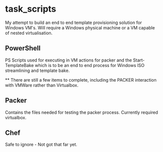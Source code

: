 # task_scripts
My attempt to build an end to end template provisioning solution for Windows VM's. Will require a Windows physical machine or a VM capable of nested virtualisation.

## PowerShell
PS Scripts used for executing in VM actions for packer and the Start-TemplateBake which is to be an end to end process for Windows ISO streamlining and template bake.

** There are still a few items to complete, including the PACKER interaction with VMWare rather than Virtualbox.

## Packer
Contains the files needed for testing the packer process. Currently required virtualbox.

## Chef
Safe to ignore - Not got that far yet.
